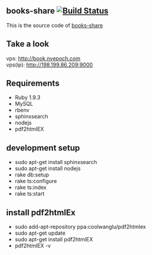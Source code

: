 ## books-share [![Build Status](https://travis-ci.org/caok/books-share.png?branch=master)](https://travis-ci.org/caok/books-share)
This is the source code of [books-share](http://198.199.86.209:9000)

## Take a look
vps: http://book.nyepoch.com
<br/>
vps(ip): http://198.199.86.209:9000

## Requirements

* Ruby 1.9.3
* MySQL
* rbenv
* sphinxsearch
* nodejs
* pdf2htmlEX

## development setup
* sudo apt-get install sphinxsearch
* sudo apt-get install nodejs
* rake db:setup
* rake ts:configure
* rake ts:index
* rake ts:start

## install pdf2htmlEx
* sudo add-apt-repository ppa:coolwanglu/pdf2htmlex
* sudo apt-get update
* sudo apt-get install pdf2htmlEX
* pdf2htmlEX -v
